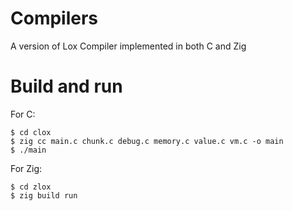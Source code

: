 # Compilers

A version of Lox Compiler implemented in both C and Zig

# Build and run

For C:

```
$ cd clox
$ zig cc main.c chunk.c debug.c memory.c value.c vm.c -o main
$ ./main
```

For Zig:

```
$ cd zlox
$ zig build run
```
